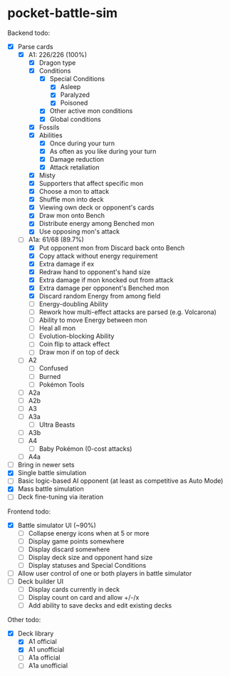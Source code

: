 # pocket-battle-sim

Backend todo:

- [x] Parse cards
  - [x] A1: 226/226 (100%)
    - [x] Dragon type
    - [x] Conditions
      - [x] Special Conditions
        - [x] Asleep
        - [x] Paralyzed
        - [x] Poisoned
      - [x] Other active mon conditions
      - [x] Global conditions
    - [x] Fossils
    - [x] Abilities
      - [x] Once during your turn
      - [x] As often as you like during your turn
      - [x] Damage reduction
      - [x] Attack retaliation
    - [x] Misty
    - [x] Supporters that affect specific mon
    - [x] Choose a mon to attack
    - [x] Shuffle mon into deck
    - [x] Viewing own deck or opponent's cards
    - [x] Draw mon onto Bench
    - [x] Distribute energy among Benched mon
    - [x] Use opposing mon's attack
  - [ ] A1a: 61/68 (89.7%)
    - [x] Put opponent mon from Discard back onto Bench
    - [x] Copy attack without energy requirement
    - [x] Extra damage if ex
    - [x] Redraw hand to opponent's hand size
    - [x] Extra damage if mon knocked out from attack
    - [x] Extra damage per opponent's Benched mon
    - [x] Discard random Energy from among field
    - [ ] Energy-doubling Ability
    - [ ] Rework how multi-effect attacks are parsed (e.g. Volcarona)
    - [ ] Ability to move Energy between mon
    - [ ] Heal all mon
    - [ ] Evolution-blocking Ability
    - [ ] Coin flip to attack effect
    - [ ] Draw mon if on top of deck
  - [ ] A2
    - [ ] Confused
    - [ ] Burned
    - [ ] Pokémon Tools
  - [ ] A2a
  - [ ] A2b
  - [ ] A3
  - [ ] A3a
    - [ ] Ultra Beasts
  - [ ] A3b
  - [ ] A4
    - [ ] Baby Pokémon (0-cost attacks)
  - [ ] A4a
- [ ] Bring in newer sets
- [x] Single battle simulation
- [ ] Basic logic-based AI opponent (at least as competitive as Auto Mode)
- [x] Mass battle simulation
- [ ] Deck fine-tuning via iteration

Frontend todo:

- [x] Battle simulator UI (~90%)
  - [ ] Collapse energy icons when at 5 or more
  - [ ] Display game points somewhere
  - [ ] Display discard somewhere
  - [ ] Display deck size and opponent hand size
  - [ ] Display statuses and Special Conditions
- [ ] Allow user control of one or both players in battle simulator
- [ ] Deck builder UI
  - [ ] Display cards currently in deck
  - [ ] Display count on card and allow +/-/x
  - [ ] Add ability to save decks and edit existing decks

Other todo:

- [x] Deck library
  - [x] A1 official
  - [x] A1 unofficial
  - [ ] A1a official
  - [ ] A1a unofficial
